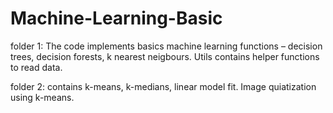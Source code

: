 # Machine-Learning-Basic

folder 1: The code implements basics machine learning functions – decision trees, decision forests, k nearest neigbours.
Utils contains helper functions to read data.

folder 2: contains k-means, k-medians, linear model fit. Image quiatization using k-means.